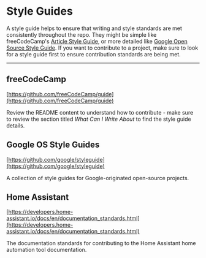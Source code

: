 # Style Guides

A style guide helps to ensure that writing and style standards are met consistently throughout the repo. They might be simple like freeCodeCamp's [Article Style Guide](https://github.com/freeCodeCamp/guide/blob/master/CONTRIBUTING.md#article-style-guide), or more detailed like [Google Open Source Style Guide](https://github.com/google/styleguide). If you want to contribute to a project, make sure to look for a style guide first to ensure contribution standards are being met.

---

## freeCodeCamp
[https://github.com/freeCodeCamp/guide](https://github.com/freeCodeCamp/guide)

Review the README content to understand how to contribute - make sure to review the section titled *What Can I Write About* to find the style guide details.

## Google OS Style Guides
[https://github.com/google/styleguide](https://github.com/google/styleguide)

A collection of style guides for Google-originated open-source projects.

## Home Assistant
[https://developers.home-assistant.io/docs/en/documentation_standards.html](https://developers.home-assistant.io/docs/en/documentation_standards.html)

The documentation standards for contributing to the Home Assistant home automation tool documentation.
